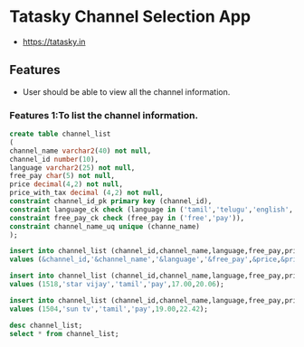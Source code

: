 # Tatasky Channel Selection App

* https://tatasky.in

## Features

* User should be able to view all the channel information.

### Features 1:To list the channel information.

```sql
create table channel_list
(
channel_name varchar2(40) not null,
channel_id number(10),
language varchar2(25) not null,
free_pay char(5) not null,
price decimal(4,2) not null,
price_with_tax decimal (4,2) not null,
constraint channel_id_pk primary key (channel_id),
constraint language_ck check (language in ('tamil','telugu','english','hindi')),
constraint free_pay_ck check (free_pay in ('free','pay')),
constraint channel_name_uq unique (channe_name)                                          
);

insert into channel_list (channel_id,channel_name,language,free_pay,price,price_with_tax)
values (&channel_id,'&channel_name','&language','&free_pay',&price,&price_with_tax);

insert into channel_list (channel_id,channel_name,language,free_pay,price,price_with_tax)
values (1518,'star vijay','tamil','pay',17.00,20.06);

insert into channel_list (channel_id,channel_name,language,free_pay,price,price_with_tax)
values (1504,'sun tv','tamil','pay',19.00,22.42);

desc channel_list;
select * from channel_list;
